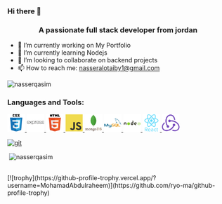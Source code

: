 ### Hi there 👋



<!-- **NasserQasim/NasserQasim** is a ✨ _special_ ✨ repository because its `README.md` (this file) appears on your GitHub profile. -->

<!-- Here are some ideas to get you started: -->
 <h3 align="center">A passionate full stack developer from jordan</h3>
 
- 🔭 I’m currently working on My Portfolio
- 🌱 I’m currently learning Nodejs
- 👯 I’m looking to collaborate on backend projects
- 📫 How to reach me: nasseralotaiby1@gmail.com


<!--    <img align="center" src="https://techcrunch.com/2016/05/10/please-dont-learn-to-code/" /> -->


<p align="left"> <img src="https://komarev.com/ghpvc/?username=nasserqasim&label=Profile%20views&color=0e75b6&style=flat" alt="nasserqasim" /> </p>

<p align="left">
</p>

<h3 align="left">Languages and Tools:</h3>
<p align="left"> <a href="https://www.w3schools.com/css/" target="_blank" rel="noreferrer"> <img src="https://raw.githubusercontent.com/devicons/devicon/master/icons/css3/css3-original-wordmark.svg" alt="css3" width="40" height="40"/> </a> <a href="https://expressjs.com" target="_blank" rel="noreferrer"> <img src="https://raw.githubusercontent.com/devicons/devicon/master/icons/express/express-original-wordmark.svg" alt="express" width="40" height="40"/> </a> <a href="https://www.w3.org/html/" target="_blank" rel="noreferrer"> <img src="https://raw.githubusercontent.com/devicons/devicon/master/icons/html5/html5-original-wordmark.svg" alt="html5" width="40" height="40"/> </a> <a href="https://developer.mozilla.org/en-US/docs/Web/JavaScript" target="_blank" rel="noreferrer"> <img src="https://raw.githubusercontent.com/devicons/devicon/master/icons/javascript/javascript-original.svg" alt="javascript" width="40" height="40"/> </a> <a href="https://www.mongodb.com/" target="_blank" rel="noreferrer"> <img src="https://raw.githubusercontent.com/devicons/devicon/master/icons/mongodb/mongodb-original-wordmark.svg" alt="mongodb" width="40" height="40"/> </a> <a href="https://www.mysql.com/" target="_blank" rel="noreferrer"> <img src="https://raw.githubusercontent.com/devicons/devicon/master/icons/mysql/mysql-original-wordmark.svg" alt="mysql" width="40" height="40"/> </a> <a href="https://nodejs.org" target="_blank" rel="noreferrer"> <img src="https://raw.githubusercontent.com/devicons/devicon/master/icons/nodejs/nodejs-original-wordmark.svg" alt="nodejs" width="40" height="40"/> </a> <a href="https://reactjs.org/" target="_blank" rel="noreferrer"> <img src="https://raw.githubusercontent.com/devicons/devicon/master/icons/react/react-original-wordmark.svg" alt="react" width="40" height="40"/> </a> <a href="https://redux.js.org" target="_blank" rel="noreferrer"> <img src="https://raw.githubusercontent.com/devicons/devicon/master/icons/redux/redux-original.svg" alt="redux" width="40" height="40"/> </a> </p>

<!-- <p><img align="left" src="https://github-readme-stats.vercel.app/api/top-langs?username=nasserqasim&show_icons=true&locale=en&layout=compact" alt="nasserqasim" /></p> -->
<p align="left"> <a href="https://git-scm.com/" target="_blank" rel="noreferrer"> <img src="https://www.vectorlogo.zone/logos/git-scm/git-scm-icon.svg" alt="git" width="40" height="40"/> </a> </p>
<p>&nbsp;<img align="center" src="https://github-readme-stats.vercel.app/api?username=nasserqasim&show_icons=true&locale=en" alt="nasserqasim" /></p>
<br/>
[![trophy](https://github-profile-trophy.vercel.app/?username=MohamadAbdulraheem)](https://github.com/ryo-ma/github-profile-trophy)
